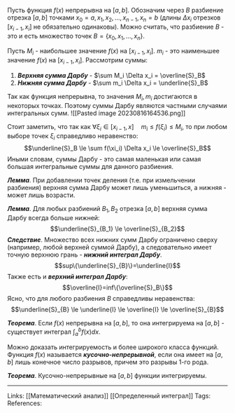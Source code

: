 Пусть функция $f(x)$ непрерывна на $[a,b]$. Обозначим через $B$ разбиение отрезка $[a,b]$ точками $x_0=a, x_1, x_2, ..., x_{n-1}, x_n=b$ (длины $\Delta x_i$ отрезков $[x_{i-1}, x_i]$ не обязательно одинаковы). Можно считать, что разбиение $B$ - это и есть множество точек $B=\{x_0,x_1,...,x_n\}$. 

Пусть $M_i$ - наибольшее значение $f(x)$ на $[x_{i-1}, x_i]$. $m_i$ - это наименьшее значение $f(x)$ на $[x_{i-1}, x_i]$. Рассмотрим суммы:
1. ***Верхняя сумма Дарбу*** - $\sum M_i \Delta x_i = \overline{S}_B$
2. ***Нижняя сумма Дарбу*** - $\sum m_i \Delta x_i = \underline{S}_B$

Так как функция непрерывна, то значения $M_i, m_i$ достигаются в некоторых точках. Поэтому суммы Дарбу являются частными случаями интегральных сумм. 
![[Pasted image 20230816164536.png]]

Стоит заметить, что так как $\forall \xi_i \in [x_{i-1}, x] \quad m_i \le f(\xi_i) \le M_i$, то при любом выборе точек $\xi_i$ справедливо неравенство: 
$$\underline{S}_B \le \sum f(\xi_i) \Delta x_i \le \overline{S}_B$$
Иными словам, суммы Дарбу - это самая маленькая или самая большая интегральные суммы для данного разбиения. 

***Лемма***. При добавлении точек деления (т.е. при измельчении разбиения) верхняя сумма Дарбу может лишь уменьшиться, а нижняя - может лишь возрасти. 

***Лемма***. Для любых разбиений $B_1, B_2$ отрезка $[a,b]$ верхняя сумма Дарбу всегда больше нижней:
$$\underline{S}_{B_1} \le \overline{S}_{B_2}$$
***Следствие***. Множество всех нижних сумм Дарбу ограничено сверху (например, любой верхней суммой Дарбу), а следовательно имеет точную верхнюю грань - ***нижний интеграл Дарбу***. 
$$sup\{\underline{S}_{B}\}=\underline{I}$$
Также есть и ***верхний интеграл Дарбу***: 
$$\overline{I}=inf\{\overline{S}_B\}$$
Ясно, что для любого разбиения $B$ справедливы неравенства:
$$\underline{S}_{B} \le \underline{I} \le \overline{I} \le \overline{S}_{B}$$

***Теорема***. Если $f(x)$ непрерывна на $[a,b]$, то она интегрируема на $[a,b]$ - существует интеграл $\int_a^b f(x) dx$.

Можно доказать интегрируемость и более широкого класса функций. Функция $f(x)$ называется ***кусочно-непрерывной***, если она имеет на $[a,b]$ лишь конечное число разрывов, причем это разрывы 1-го рода. 

***Теорема***. Кусочно-непрерывные на $[a,b]$ функции интегрируемы. 

___
Links: [[Математический анализ]] [[Определенный интеграл]] 
Tags:
References: